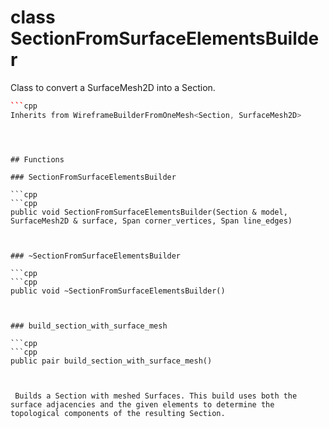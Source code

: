 # class SectionFromSurfaceElementsBuilder


 Class to convert a SurfaceMesh2D into a Section.



```cpp
```cpp
Inherits from WireframeBuilderFromOneMesh<Section, SurfaceMesh2D>
```
```



## Functions

### SectionFromSurfaceElementsBuilder

```cpp
```cpp
public void SectionFromSurfaceElementsBuilder(Section & model, SurfaceMesh2D & surface, Span corner_vertices, Span line_edges)
```
```


### ~SectionFromSurfaceElementsBuilder

```cpp
```cpp
public void ~SectionFromSurfaceElementsBuilder()
```
```


### build_section_with_surface_mesh

```cpp
```cpp
public pair build_section_with_surface_mesh()
```
```


 Builds a Section with meshed Surfaces. This build uses both the surface adjacencies and the given elements to determine the topological components of the resulting Section.




